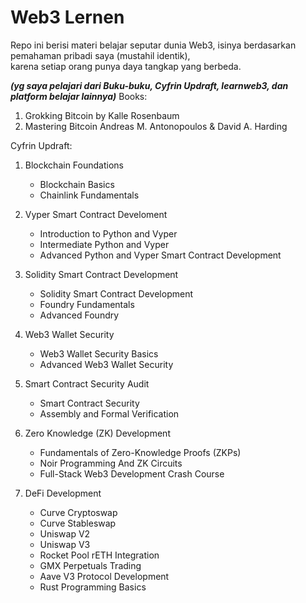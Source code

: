# Web3 Lernen
Repo ini berisi materi belajar seputar dunia Web3, isinya berdasarkan pemahaman pribadi saya (mustahil identik), <br>
karena setiap orang punya daya tangkap yang berbeda.

***(yg saya pelajari dari Buku-buku, Cyfrin Updraft, learnweb3, dan platform belajar lainnya)***
Books:

01. Grokking Bitcoin by Kalle Rosenbaum
02. Mastering Bitcoin Andreas M. Antonopoulos & David A. Harding

Cyfrin Updraft:

1. Blockchain Foundations
	* Blockchain Basics
	* Chainlink Fundamentals
	
2. Vyper Smart Contract Develoment
	* Introduction to Python and Vyper
	* Intermediate Python and Vyper
	* Advanced Python and Vyper Smart Contract Development
	
3. Solidity Smart Contract Development
	* Solidity Smart Contract Development
	* Foundry Fundamentals
	* Advanced Foundry

4. Web3 Wallet Security
	* Web3 Wallet Security Basics
	* Advanced Web3 Wallet Security

5. Smart Contract Security Audit
	* Smart Contract Security
	* Assembly and Formal Verification

6. Zero Knowledge (ZK) Development
	* Fundamentals of Zero-Knowledge Proofs (ZKPs)
	* Noir Programming And ZK Circuits
	* Full-Stack Web3 Development Crash Course

7. 	DeFi Development
	* Curve Cryptoswap
	* Curve Stableswap
	* Uniswap V2
	* Uniswap V3
	* Rocket Pool rETH Integration
	* GMX Perpetuals Trading
	* Aave V3 Protocol Development
	* Rust Programming Basics

